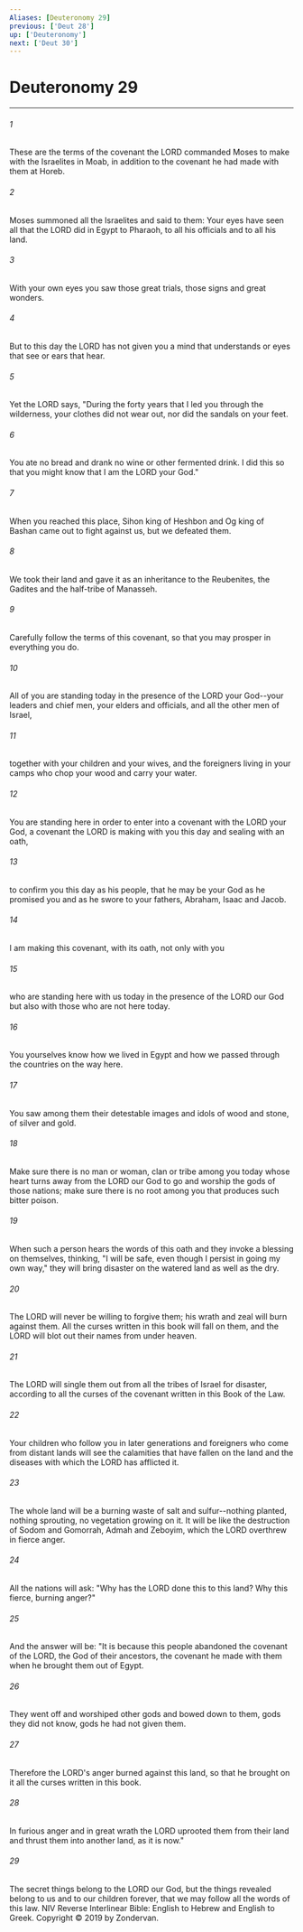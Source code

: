 ```yaml
---
Aliases: [Deuteronomy 29]
previous: ['Deut 28']
up: ['Deuteronomy']
next: ['Deut 30']
---
```

# Deuteronomy 29

***


###### 1 
These are the terms of the covenant the LORD commanded Moses to make with the Israelites in Moab, in addition to the covenant he had made with them at Horeb. 

###### 2 
Moses summoned all the Israelites and said to them: Your eyes have seen all that the LORD did in Egypt to Pharaoh, to all his officials and to all his land. 

###### 3 
With your own eyes you saw those great trials, those signs and great wonders. 

###### 4 
But to this day the LORD has not given you a mind that understands or eyes that see or ears that hear. 

###### 5 
Yet the LORD says, "During the forty years that I led you through the wilderness, your clothes did not wear out, nor did the sandals on your feet. 

###### 6 
You ate no bread and drank no wine or other fermented drink. I did this so that you might know that I am the LORD your God." 

###### 7 
When you reached this place, Sihon king of Heshbon and Og king of Bashan came out to fight against us, but we defeated them. 

###### 8 
We took their land and gave it as an inheritance to the Reubenites, the Gadites and the half-tribe of Manasseh. 

###### 9 
Carefully follow the terms of this covenant, so that you may prosper in everything you do. 

###### 10 
All of you are standing today in the presence of the LORD your God--your leaders and chief men, your elders and officials, and all the other men of Israel, 

###### 11 
together with your children and your wives, and the foreigners living in your camps who chop your wood and carry your water. 

###### 12 
You are standing here in order to enter into a covenant with the LORD your God, a covenant the LORD is making with you this day and sealing with an oath, 

###### 13 
to confirm you this day as his people, that he may be your God as he promised you and as he swore to your fathers, Abraham, Isaac and Jacob. 

###### 14 
I am making this covenant, with its oath, not only with you 

###### 15 
who are standing here with us today in the presence of the LORD our God but also with those who are not here today. 

###### 16 
You yourselves know how we lived in Egypt and how we passed through the countries on the way here. 

###### 17 
You saw among them their detestable images and idols of wood and stone, of silver and gold. 

###### 18 
Make sure there is no man or woman, clan or tribe among you today whose heart turns away from the LORD our God to go and worship the gods of those nations; make sure there is no root among you that produces such bitter poison. 

###### 19 
When such a person hears the words of this oath and they invoke a blessing on themselves, thinking, "I will be safe, even though I persist in going my own way," they will bring disaster on the watered land as well as the dry. 

###### 20 
The LORD will never be willing to forgive them; his wrath and zeal will burn against them. All the curses written in this book will fall on them, and the LORD will blot out their names from under heaven. 

###### 21 
The LORD will single them out from all the tribes of Israel for disaster, according to all the curses of the covenant written in this Book of the Law. 

###### 22 
Your children who follow you in later generations and foreigners who come from distant lands will see the calamities that have fallen on the land and the diseases with which the LORD has afflicted it. 

###### 23 
The whole land will be a burning waste of salt and sulfur--nothing planted, nothing sprouting, no vegetation growing on it. It will be like the destruction of Sodom and Gomorrah, Admah and Zeboyim, which the LORD overthrew in fierce anger. 

###### 24 
All the nations will ask: "Why has the LORD done this to this land? Why this fierce, burning anger?" 

###### 25 
And the answer will be: "It is because this people abandoned the covenant of the LORD, the God of their ancestors, the covenant he made with them when he brought them out of Egypt. 

###### 26 
They went off and worshiped other gods and bowed down to them, gods they did not know, gods he had not given them. 

###### 27 
Therefore the LORD's anger burned against this land, so that he brought on it all the curses written in this book. 

###### 28 
In furious anger and in great wrath the LORD uprooted them from their land and thrust them into another land, as it is now." 

###### 29 
The secret things belong to the LORD our God, but the things revealed belong to us and to our children forever, that we may follow all the words of this law. NIV Reverse Interlinear Bible: English to Hebrew and English to Greek. Copyright © 2019 by Zondervan.
